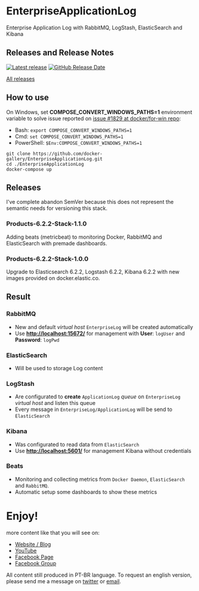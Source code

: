 # EnterpriseApplicationLog
Enterprise Application Log with RabbitMQ, LogStash, ElasticSearch and Kibana

## Releases and Release Notes
[![Latest release](https://img.shields.io/github/release/docker-gallery/EnterpriseApplicationLog.svg)](https://github.com/docker-gallery/EnterpriseApplicationLog/releases/latest) 
[![GitHub Release Date](https://img.shields.io/github/release-date/docker-gallery/EnterpriseApplicationLog.svg)](https://github.com/docker-gallery/EnterpriseApplicationLog/releases/latest)

[All releases](https://github.com/docker-gallery/EnterpriseApplicationLog/releases) 

## How to use

On Windows, set **COMPOSE_CONVERT_WINDOWS_PATHS=1** environment variable to solve issue reported on [issue #1829 at docker/for-win repo](https://github.com/docker/for-win/issues/1829):

* Bash: `export COMPOSE_CONVERT_WINDOWS_PATHS=1`
* Cmd: `set COMPOSE_CONVERT_WINDOWS_PATHS=1`
* PowerShell: `$Env:COMPOSE_CONVERT_WINDOWS_PATHS=1`

```
git clone https://github.com/docker-gallery/EnterpriseApplicationLog.git
cd ./EnterpriseApplicationLog
docker-compose up
```
## Releases

I've complete abandon SemVer because this does not represent the semantic needs for versioning this stack.


### Products-6.2.2-Stack-1.1.0

Adding beats (metricbeat) to monitoring Docker, RabbitMQ and ElasticSearch with premade dashboards. 

### Products-6.2.2-Stack-1.0.0

Upgrade to Elasticsearch 6.2.2, Logstash 6.2.2, Kibana 6.2.2 with new images provided on docker.elastic.co.

## Result

### RabbitMQ
- New and default *virtual host* ```EnterpriseLog``` will be created automatically
- Use **[http://localhost:15672/](http://localhost:15672/)** for management with **User**: ```logUser``` and **Password**: ```logPwd```

### ElasticSearch
- Will be used to storage Log content

### LogStash
- Are configurated to **create** ```ApplicationLog``` *queue* on ```EnterpriseLog``` *virtual host* and listen this queue
- Every message in ```EnterpriseLog/ApplicationLog``` will be send to ```ElasticSearch```

### Kibana
- Was configurated to read data from ```ElasticSearch```
- Use **[http://localhost:5601/](http://localhost:5601/)** for management Kibana without credentials

### Beats
- Monitoring and collecting metrics from ```Docker Daemon```, ```ElasticSearch``` and ```RabbitMQ```.
- Automatic setup some dashboards to show these metrics

# Enjoy!
more content like that you will see on:
- [Website / Blog](http://gago.io/)
- [YouTube](https://www.youtube.com/luizcarlosfaria/)
- [Facebook Page](https://www.facebook.com/ArquitetoDeSolucoes/)
- [Facebook Group](https://www.facebook.com/groups/arquiteturadotnet/)

All content still produced in PT-BR language. To request an english version, please send me a message on [twitter](https://twitter.com/luizcarlosfaria) or [email](mailto:luizcarlosfaria@gmail.com).
